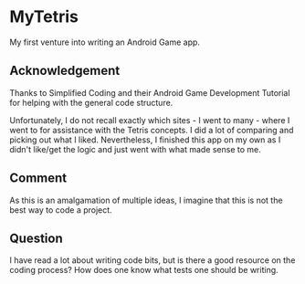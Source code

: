 # MyTetris

My first venture into writing an Android Game app. 

## Acknowledgement

Thanks to Simplified Coding and their Android Game Development Tutorial for helping with the general code structure.

Unfortunately, I do not recall exactly which sites - I went to many - where I went to for assistance with the Tetris 
concepts. I did a lot of comparing and picking out what I liked. Nevertheless, I finished this app on my own as I didn't
like/get the logic and just went with what made sense to me. 

## Comment
As this is an amalgamation of multiple ideas, I imagine that this is not the best way to code a project.

## Question
I have read a lot about writing code bits, but is there a good resource on the coding process? How does one know what tests
one should be writing. 

